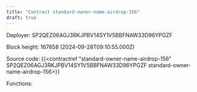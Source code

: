 ```yaml
---
title: "Contract standard-owner-name-airdrop-156"
draft: true
---
```

Deployer: SP2QEZ06AGJ3RKJPBV14SY1V5BBFNAW33D96YPGZF


 



Block height: 167658 (2024-09-28T09:10:55.000Z)

Source code: {{<contractref "standard-owner-name-airdrop-156" SP2QEZ06AGJ3RKJPBV14SY1V5BBFNAW33D96YPGZF standard-owner-name-airdrop-156>}}

Functions:


